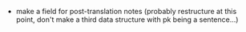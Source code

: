* make a field for post-translation notes (probably restructure at this point, don't make a third data structure with pk being a sentence...)